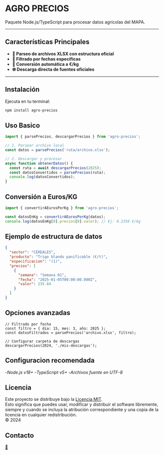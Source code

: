 # AGRO PRECIOS

Paquete Node.js/TypeScript para procesar datos agrícolas del MAPA.

---

## Características Principales

- **📂 Parseo de archivos XLSX con estructura oficial**
- **📅 Filtrado por fechas específicas**
- **🔄 Conversión automática a €/kg**
- **🌐 Descarga directa de fuentes oficiales**

---

## Instalación

Ejecuta en tu terminal:

```bash
npm install agro-precios
```

## Uso Basico

```typescript
import { parsePrecios, descargarPrecios } from 'agro-precios';

// 1. Parsear archivo local
const datos = parsePrecios('ruta/archivo.xlsx');

// 2. Descargar y procesar
async function obtenerDatos() {
  const ruta = await descargarPrecios(2025);
  const datosConvertidos = parsePrecios(ruta);
  console.log(datosConvertidos);
}
```

## Conversión a Euros/KG 
```typescript
import { convertirAEurosPorKg } from 'agro-precios';

const datosEnKg = convertirAEurosPorKg(datos);
console.log(datosEnKg[0].precios[0].valor); // Ej: 0.2358 €/kg
```

## Ejemplo de estructura de datos

```json
{
  "sector": "CEREALES",
  "producto": "Trigo blando panificable (€/t)",
  "especificacion": "(1)",
  "precios": [
    {
      "semana": "Semana 01",
      "fecha": "2025-01-05T00:00:00.000Z",
      "valor": 235.84
    }
  ]
}
```

## Opciones avanzadas

```javascrip
// Filtrado por fecha
const filtro = { dia: 15, mes: 3, año: 2025 };
const datosFiltrados = parsePrecios('archivo.xlsx', filtro);

// Configurar carpeta de descargas
descargarPrecios(2024, './mis-descargas');
```

## Configuracion recomendada

 -*Node.js v18+*
 -*TypeScript v5+*
 -*Archivos fuente en UTF-8*
 
## Licencia

Este proyecto se distribuye bajo la [Licencia MIT](https://opensource.org/licenses/MIT).  
Esto significa que puedes usar, modificar y distribuir el software libremente, siempre y cuando se incluya la atribución correspondiente y una copia de la licencia en cualquier redistribución.  
© 2024
 
 
## Contacto 

[💼](https://www.linkedin.com/in/carlos-de-vera-sanz-01a504265)


